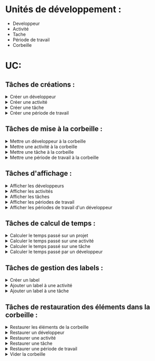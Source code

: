 # Unités de développement :

- Developpeur
- Activité
- Tache
- Période de travail
- Corbeille

# UC:

## Tâches de créations :

<details>
<summary>Créer un développeur</summary>

### **Créer un développeur**

> MUST

#### Préconditions:

- Nom fourni
- Prénom fourni
- Alias fourni
- Alias unique

#### Postconditions:

- Création d'un développeur
- Message de confirmation

#### Scénario:

- Saisie du nom
- Saisie du prénom
- Saisie de l'alias
- Création du développeur
- Message de confirmation

---

</details>

<details>
<summary>Créer une activité</summary>

### **Créer une activité**

> MUST

#### Préconditions:

- Nom fourni
- Id fourni
- Id unique

#### Postconditions:

- Création d'une activité
- Message de confirmation

#### Scénario:

- Saisie du nom
- Saisie de l'id
- Création de l'activité
- Message de confirmation

---

</details>

<details>
<summary>Créer une tâche</summary>

### **Créer une tâche**

> MUST

#### Préconditions:

- Nom fourni
- Id fourni
- Id unique
- Activité fournie

#### Postconditions:

- Création d'une tâche
- Message de confirmation

#### Scénario:

- Saisie du nom
- Saisie de l'id
- Saisie de l'activité
- Création de la tâche
- Message de confirmation

---

</details>

<details>
<summary>Créer une période de travail</summary>

### **Créer une période de travail**

> MUST

#### Préconditions:

- Début fourni
- Fin fournie
- Tâche fournie
- Développeur fourni
- Développeur actif
- Tâche active
- Début < Fin
- Pas de chevauchement avec une autre période de travail

#### Postconditions:

- Création d'une période de travail
- Message de confirmation

#### Scénario:

- Saisie du début
- Saisie de la fin
- Saisie de la tâche
- Saisie du développeur
- Création de la période de travail
- Message de confirmation

---

</details>

## Tâches de mise à la corbeille :

<details>
<summary>Mettre un développeur à la corbeille</summary>

### **Mettre un développeur à la corbeille**

> MUST

#### Préconditions:

- Développeur fourni
- Développeur actif

#### Postconditions:

- Développeur mis à la corbeille
- Périodes de travail du développeur mises à la corbeille
- Message de confirmation

#### Scénario:

- Saisie du développeur
- Mise à la corbeille du développeur
- Message de confirmation

---

</details>

<details>
<summary>Mettre une activité à la corbeille</summary>

### **Mettre une activité à la corbeille**

> MUST

#### Préconditions:

- Activité fournie
- Activité active

#### Postconditions:

- Activité mise à la corbeille
- Tâches de l'activité mises à la corbeille
- Périodes de travail des tâches mises à la corbeille
- Message de confirmation

#### Scénario:

- Saisie de l'activité
- Mise à la corbeille de l'activité
- Message de confirmation

---

</details>

<details>
<summary>Mettre une tâche à la corbeille</summary>

### **Mettre une tâche à la corbeille**

> MUST

#### Préconditions:

- Tâche fournie
- Tâche active

#### Postconditions:

- Tâche mise à la corbeille
- Périodes de travail de la tâche mises à la corbeille
- Message de confirmation

#### Scénario:

- Saisie de la tâche
- Mise à la corbeille de la tâche
- Message de confirmation

---

</details>

<details>
<summary>Mettre une période de travail à la corbeille</summary>

### **Mettre une période de travail à la corbeille**

> MUST

#### Préconditions:

- Période de travail fournie

#### Postconditions:

- Période de travail mise à la corbeille
- Message de confirmation

#### Scénario:

- Saisie de la période de travail
- Mise à la corbeille de la période de travail
- Message de confirmation

---

</details>

## Tâches d'affichage :

<details>
<summary>Afficher les développeurs</summary>

### **Afficher les développeurs**

> MUST

#### Préconditions:

- Aucune

#### Postconditions:

- Affichage des développeurs

#### Scénario:

- Affichage des développeurs

---

</details>

<details>
<summary>Afficher les activités</summary>

### **Afficher les activités**

> MAY

#### Préconditions:

- Aucune

#### Postconditions:

- Affichage des activités

#### Scénario:

- Affichage des activités

---

</details>

<details>
<summary>Afficher les tâches</summary>

### **Afficher les tâches d'une activité**

> MAY

#### Préconditions:

- Activité fournie

#### Postconditions:

- Affichage des tâches de l'activité

#### Scénario:

- Saisie de l'activité
- Affichage des tâches de l'activité

---

</details>

<details>
<summary>Afficher les périodes de travail</summary>

### **Afficher les périodes de travail**

> SHOULD

#### Préconditions:

- Type de période de travail fourni (active ou inactive)

#### Postconditions:

- Affichage des périodes de travail

#### Scénario:

- Saisie du type de période de travail
- Affichage des périodes de travail

---

</details>

<details>
<summary>Afficher les périodes de travail d'un développeur</summary>

### **Afficher les périodes de travail d'un développeur**

> SHOULD

#### Préconditions:

- Développeur fourni

#### Postconditions:

- Affichage des périodes de travail du développeur

#### Scénario:

- Saisie du développeur
- Affichage des périodes de travail du développeur

---

</details>

## Tâches de calcul de temps :

<details>
<summary>Calculer le temps passé sur un projet</summary>

### **Calculer le temps passé sur un projet**

> MUST

#### Préconditions:

- Aucune

#### Postconditions:

- Affichage du temps passé sur le projet

#### Scénario:

- Affichage du temps passé sur le projet

---

</details>

<details>
<summary>Calculer le temps passé sur une activité</summary>

### **Calculer le temps passé sur une activité**

> SHOULD

#### Préconditions:

- Activité fournie
- Activité active

#### Postconditions:

- Affichage du temps passé sur l'activité

#### Scénario:

- Saisie de l'activité
- Affichage du temps passé sur l'activité

---

</details>

<details>
<summary>Calculer le temps passé sur une tâche</summary>

### **Calculer le temps passé sur une tâche**

> SHOULD

#### Préconditions:

- Tâche fournie
- Tâche active

#### Postconditions:

- Affichage du temps passé sur la tâche

#### Scénario:

- Saisie de la tâche
- Affichage du temps passé sur la tâche

---

</details>

<details>
<summary>Calculer le temps passé par un développeur</summary>

### **Calculer le temps passé par un développeur**

> SHOULD

#### Préconditions:

- Développeur fourni

#### Postconditions:

- Affichage du temps passé par le développeur

#### Scénario:

- Saisie du développeur
- Affichage du temps passé par le développeur

---

</details>

## Tâches de gestion des labels :

<details>
<summary>Créer un label</summary>

### **Créer un label**

> SHOULD

#### Préconditions:

- Label fourni
- Id fourni
- Id unique

#### Postconditions:

- Création du label
- Message de confirmation

#### Scénario:

- Saisie du label
- Saisie de l'id
- Création du label

---

</details>

<details>
<summary>Ajouter un label à une activité</summary>

### **Ajouter un label à une activité**

> SHOULD

#### Préconditions:

- Activité fournie
- Label fourni
- Activité active

#### Postconditions:

- Ajout du label à l'activité

#### Scénario:

- Saisie de l'activité
- Saisie du label
- Ajout du label à l'activité

---

</details>

<details>
<summary>Ajouter un label à une tâche</summary>

### **Ajouter un label à une tâche**

> SHOULD

#### Préconditions:

- Tâche fournie
- Label fourni
- Tâche active

#### Postconditions:

- Ajout du label à la tâche

#### Scénario:

- Saisie de la tâche
- Saisie du label
- Ajout du label à la tâche

---

</details>

## Tâches de restauration des éléments dans la corbeille :

<details>
<summary>Restaurer les éléments de la corbeille</summary>

### **Restaurer les éléments de la corbeille**

> SHOULD

#### Préconditions:

- Aucune

#### Postconditions:

- Restauration des éléments de la corbeille

#### Scénario:

- Restauration des éléments de la corbeille

---

</details>

<details>
<summary>Restaurer un développeur</summary>

### **Restaurer un développeur**

> SHOULD

#### Préconditions:

- Développeur fourni
- Développeur inactif

#### Postconditions:

- Restauration du développeur

#### Scénario:

- Saisie du développeur
- Restauration du développeur

---

</details>

<details>
<summary>Restaurer une activité</summary>

### **Restaurer une activité**

> SHOULD

#### Préconditions:

- Activité fournie
- Activité inactive

#### Postconditions:

- Restauration de l'activité
- Restauration des tâches de l'activité
- Restauration des périodes des tâches de l'activité (si le développeur est actif)

#### Scénario:

- Saisie de l'activité
- Restauration de l'activité
- Restauration des tâches de l'activité
- Restauration des périodes des tâches de l'activité

---

</details>

<details>
<summary>Restaurer une tâche</summary>

### **Restaurer une tâche**

> SHOULD

#### Préconditions:

- Tâche fournie
- Tâche inactive

#### Postconditions:

- Restauration de la tâche
- Restauration des périodes de travail de la tâche (si le développeur est actif)

#### Scénario:

- Saisie de la tâche
- Restauration de la tâche
- Restauration des périodes de travail de la tâche

---

</details>

<details>
<summary>Restaurer une période de travail</summary>

### **Restaurer une période de travail**

> MAY

#### Préconditions:

- Période de travail fournie
- Période de travail inactive

#### Postconditions:

- Restauration de la période de travail (si le développeur est actif)

#### Scénario:

- Saisie de la période de travail
- Restauration de la période de travail

---

</details>

<details>
<summary>Vider la corbeille</summary>

### **Vider la corbeille**

> SHOULD

#### Préconditions:

- Aucune

#### Postconditions:

- Vidage de la corbeille

#### Scénario:

- Vidage de la corbeille

---

</details>
